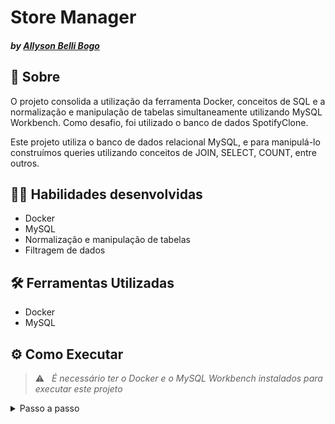 # Store Manager
#### _by [Allyson Belli Bogo](https://www.linkedin.com/in/allysonbogo/)_

## :page_with_curl: Sobre

O projeto consolida a utilização da ferramenta Docker, conceitos de SQL e a normalização e manipulação de tabelas simultaneamente utilizando MySQL Workbench. Como desafio, foi utilizado o banco de dados SpotifyClone.

Este projeto utiliza o banco de dados relacional MySQL, e para manipulá-lo construímos queries utilizando conceitos de JOIN, SELECT, COUNT, entre outros.


## :man_technologist: Habilidades desenvolvidas

* Docker
* MySQL
* Normalização e manipulação de tabelas
* Filtragem de dados


## 🛠️ Ferramentas Utilizadas

* Docker
* MySQL

## ⚙️ Como Executar

> :warning: &nbsp; _É necessário ter o Docker e o MySQL Workbench instalados para executar este projeto_

<details>
  <summary> Passo a passo </summary>
  <br>

1. Clone o repositório em uma pasta de preferência

```
git clone git@github.com:allysonbogo/project-mysql-one-for-all.git
```

2. Entre na pasta raíz do projeto e instale todas as dependências

```
npm install
```

3. Para rodar o projeto é necessario executar o comando abaixo no diretório raiz do projeto. Isso fará com que os containers docker sejam orquestrados e o banco de dados esteja disponível

```
docker-compose up -d
```
4. No MySQL Workbench, crie o banco de dados a partir dos comandos do arquivo <code>challenges/desafio1.sql</code>

5. Depois que o banco de dados estiver criado, as queries podem ser testadas a partir dos comandos dos arquivos <code>challenges/desafio2...9.sql</code>

6. Para testar os comandos dos arquivos <code>challenges/desafio11...13.sql</code>, crie uma nova tabela a partir dos comandos do arquivo <code>challenges/desafio10.sql</code> no MySQL Workbench